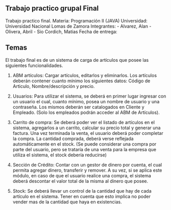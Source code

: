 ## Trabajo practico grupal Final

Trabajo practico final. 
Materia: Programación II (JAVA)
Universidad: Universidad Nacional Lomas de Zamora
Integrantes: 
    - Alvarez, Alan
    - Olivera, Abril
    - Sio Cordich, Matias
Fecha de entrega:

## Temas

El trabajo final es de un sistema de carga de artículos que posee las siguientes funcionalidades.

1. ABM artículos: Cargar artículos, editarlos y eliminarlos.
Los artículos deberán contener cuanto mínimo los siguientes datos: Código de Articulo, Nombre/descripción y precio.

2. Usuarios: Para utilizar el sistema, se deberá en primer lugar ingresar con un usuario el cual, cuanto mínimo, posea un nombre de usuario y una contraseña.
Los mismos deberán ser catalogados en Cliente y Empleado.
(Solo los empleados podrán acceder al ABM de Artículos).

3. Carrito de compra: Se deberá poder ver el listado de artículos en el sistema, agregarlos a un carrito, calcular su precio total y generar una factura.
Una vez terminada la venta, el usuario deberá poder completar la compra. La cantidad comprada, deberá verse reflejada automáticamente en el stock.
(Se puede considerar una compra por parte del usuario, pero se trataría de una venta para la empresa que utiliza el sistema, el stock debería reducirse)

4. Sección de Crédito: Contar con un gestor de dinero por cuenta, el cual permita agregar dinero, transferir y remover.
A su vez, si se aplica este módulo, en caso de que el usuario realice una compra, el sistema deberá descontar el valor total de la misma al dinero que posee.

5. Stock: Se deberá llevar un control de la cantidad que hay de cada artículo en el sistema. Tener en cuenta que esto implica no poder vender mas de la cantidad que haya en existencias.

